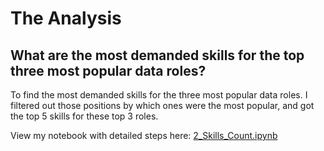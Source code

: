 # The Analysis

## What are the most demanded skills for the top three most popular data roles?

To find the most demanded skills for the three most popular data roles. I filtered out those positions by which ones were the most popular, and got the top 5 skills for these top 3 roles.

View my notebook with detailed steps here:
[2_Skills_Count.ipynb](3_Projects/2_Skills_Count.ipynb)